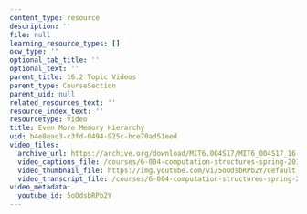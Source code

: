 ```yaml
---
content_type: resource
description: ''
file: null
learning_resource_types: []
ocw_type: ''
optional_tab_title: ''
optional_text: ''
parent_title: 16.2 Topic Videos
parent_type: CourseSection
parent_uid: null
related_resources_text: ''
resource_index_text: ''
resourcetype: Video
title: Even More Memory Hierarchy
uid: b4e8eac3-c3fd-0494-925c-bce70ad51eed
video_files:
  archive_url: https://archive.org/download/MIT6.004S17/MIT6_004S17_16-02-01_300k.mp4
  video_captions_file: /courses/6-004-computation-structures-spring-2017/a5eef4bed22c5011a7568edf7bf047e6_5oOdsbRPb2Y.vtt
  video_thumbnail_file: https://img.youtube.com/vi/5oOdsbRPb2Y/default.jpg
  video_transcript_file: /courses/6-004-computation-structures-spring-2017/319ebf9c86f8e263b036fae39b15069a_5oOdsbRPb2Y.pdf
video_metadata:
  youtube_id: 5oOdsbRPb2Y
---
```

